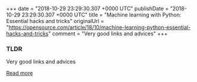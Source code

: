 +++
date = "2018-10-29 23:29:30.307 +0000 UTC"
publishDate = "2018-10-29 23:29:30.307 +0000 UTC"
title = "Machine learning with Python: Essential hacks and tricks"
originalUrl = "https://opensource.com/article/18/10/machine-learning-python-essential-hacks-and-tricks"
comment = "Very good links and advices"
+++

### TLDR

Very good links and advices

[Read more](https://opensource.com/article/18/10/machine-learning-python-essential-hacks-and-tricks)
